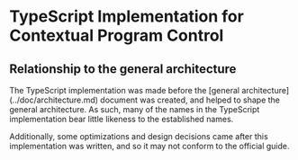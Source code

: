# TypeScript Implementation for Contextual Program Control

## Relationship to the general architecture

The TypeScript implementation was made before the
[general architecture] (../doc/architecture.md) document was created, and helped
to shape the general architecture.  As such, many of the names in the TypeScript
implementation bear little likeness to the established names.

Additionally, some optimizations and design decisions came after this
implementation was written, and so it may not conform to the official
guide.
